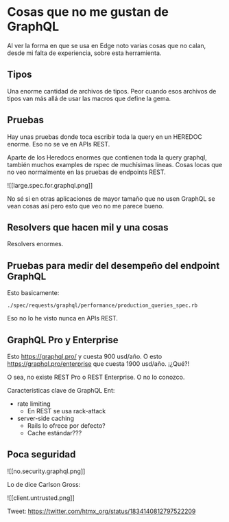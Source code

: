 # Cosas que no me gustan de GraphQL

Al ver la forma en que se usa en Edge noto varias cosas que no calan, desde mi falta de experiencia, sobre esta herramienta.

## Tipos

Una enorme cantidad de archivos de tipos. Peor cuando esos archivos de tipos van más allá de usar las macros que define la gema.

## Pruebas

Hay unas pruebas donde toca escribir toda la query en un HEREDOC enorme. Eso no se ve en APIs REST.

Aparte de los Heredocs enormes que contienen toda la query graphql, también muchos examples de rspec de muchísimas líneas. Cosas locas que no veo normalmente en las pruebas de endpoints REST.

![[large.spec.for.graphql.png]]

No sé si en otras aplicaciones de mayor tamaño que no usen GraphQL se vean cosas así pero esto que veo no me parece bueno.

## Resolvers que hacen mil y una cosas

Resolvers enormes.

## Pruebas para medir del desempeño del endpoint GraphQL

Esto basicamente:
```
./spec/requests/graphql/performance/production_queries_spec.rb
```

Eso no lo he visto nunca en APIs REST.

## GraphQL Pro y Enterprise

Esto https://graphql.pro/ y cuesta 900 usd/año. O esto https://graphql.pro/enterprise que cuesta 1900 usd/año. ¡¿Qué?!

O sea, no existe REST Pro o REST Enterprise. O no lo conozco.

Características clave de GraphQL Ent:
- rate limiting
	- En REST se usa rack-attack
- server-side caching
	- Rails lo ofrece por defecto?
	- Cache estándar???

## Poca seguridad

![[no.security.graphql.png]]

Lo de dice Carlson Gross:

![[client.untrusted.png]]

Tweet: https://twitter.com/htmx_org/status/1834140812797522209

